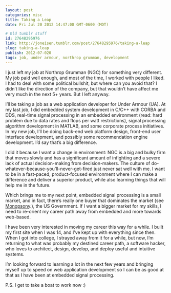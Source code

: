 ```yaml
---
layout: post
categories: misc
title: Taking a Leap
date: Fri Jul 20 2012 14:47:00 GMT-0600 (MDT)

# Old tumblr stuff
id: 27648295976
link: http://joneisen.tumblr.com/post/27648295976/taking-a-leap
slug: taking-a-leap
publish: 2012-07-020
tags: job, under armour, northrop grumman, development
---
```



I just left my job at Northrop Grumman (NGC) for something very different. My job paid well enough, and most of the time, I worked with people I liked. I had to deal with some political bullshit, but where can you avoid that? I didn’t like the direction of the company, but that wouldn’t have affect me very much in the next 5+ years. But I left anyway.

I’ll be taking a job as a web application developer for Under Armour (UA). At my last job, I did embedded system development in C/C++ with CORBA and DDS, real-time signal processing in an embedded environment (read: hard problem due to data rates and flops per watt restrictions), signal processing algorithm development in MATLAB, and some corporate process initiatives. In my new job, I’ll be doing back-end web platform design, front-end user interface development, and possibly some recommendation engine development. I’d say that’s a big difference.

I did it because I want a change in environment: NGC is a big and bulky firm that moves slowly and has a significant amount of infighting and a severe lack of actual decision-making from decision-makers. The culture of do-whatever-because-you’ll-never-get-fired just never sat well with me. I want to be in a fast-paced, product-focused environment where I can make a difference and deliver a superior product, while also learning things that will help me in the future.

Which brings me to my next point, embedded signal processing is a small market, and in fact, there’s really one buyer that dominates the market (see [Monopsony](http://en.wikipedia.org/wiki/Monopsony).), the US Government. If I want a bigger market for my skills, I need to re-orient my career path away from embedded and more towards web-based.

I have been very interested in moving my career this way for a while. I built my first site when I was 14, and I’ve kept up with everything since then. When I got into college, I strayed away from it for a while, but now, I’m returning to what was probably my destined career path, a software hacker, who loves to architect, design, develop, and deploy useful and intuitive systems.

I’m looking forward to learning a lot in the next few years and bringing myself up to speed on web application development so I can be as good at that as I have been at embedded signal processing.

P.S. I get to take a boat to work now :)

